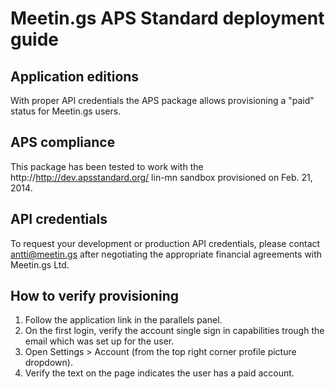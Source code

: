 Meetin.gs APS Standard deployment guide
====================

Application editions
--------------------
With proper API credentials the APS package allows provisioning a "paid" status for Meetin.gs users.

APS compliance
--------------
This package has been tested to work with the http://http://dev.apsstandard.org/ lin-mn sandbox provisioned on Feb. 21, 2014.

API credentials
---------------
To request your development or production API credentials, please contact antti@meetin.gs after negotiating the appropriate financial agreements with Meetin.gs Ltd.

How to verify provisioning
--------------------------
1. Follow the application link in the parallels panel.
2. On the first login, verify the account single sign in capabilities trough the email which was set up for the user.
3. Open Settings > Account (from the top right corner profile picture dropdown).
4. Verify the text on the page indicates the user has a paid account.
